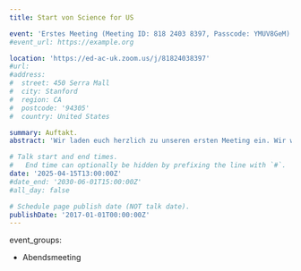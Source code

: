```yaml
---
title: Start von Science for US

event: 'Erstes Meeting (Meeting ID: 818 2403 8397, Passcode: YMUV8GeM)'
#event_url: https://example.org

location: 'https://ed-ac-uk.zoom.us/j/81824038397'
#url:  
#address:
#  street: 450 Serra Mall
#  city: Stanford
#  region: CA
#  postcode: '94305'
#  country: United States

summary: Auftakt.
abstract: 'Wir laden euch herzlich zu unseren ersten Meeting ein. Wir wollen euch über den aktuellen Stand informieren und danach gemeinsam diskutieren, wie wir die kommenen Meetings gemeinsam gestalten wollen.'

# Talk start and end times.
#   End time can optionally be hidden by prefixing the line with `#`.
date: '2025-04-15T13:00:00Z'
#date_end: '2030-06-01T15:00:00Z'
#all_day: false

# Schedule page publish date (NOT talk date).
publishDate: '2017-01-01T00:00:00Z'
---
```


event_groups:
  - Abendsmeeting
